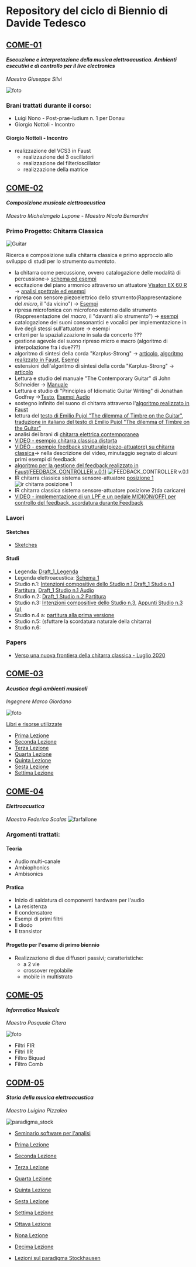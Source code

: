 # Repository del ciclo di Biennio di Davide Tedesco

## [COME-01](/COME-01)
#### _Esecuzione e interpretazione della musica elettroacustica. Ambienti esecutivi e di controllo per il live electronics_

_Maestro Giuseppe Silvi_

![foto](/COME-01/20200527/FilterOscillator3.png)
### Brani trattati durante il corso:
- Luigi Nono - Post-prae-ludium n. 1 per Donau
- Giorgio Nottoli - Incontro

#### Giorgio Nottoli - Incontro
- realizzazione del VCS3 in Faust
  - realizzazione dei 3 oscillatori
  - realizzazione del filter/oscillator
  - realizzazione della matrice

## [COME-02](/COME-02)
#### _Composizione musicale elettroacustica_

_Maestro Michelangelo Lupone - Maestro Nicola Bernardini_
### Primo Progetto: Chitarra Classica

![Guitar](https://github.com/SMERM/BN-Tedesco/blob/master/COME-02/Bernardini/20200114/Schemi_chitarra_classica/ebguitars_plan_complete_large.png)

Ricerca e composizione sulla chitarra classica e primo approccio allo sviluppo di studi per lo strumento _aumentato_.

- la chitarra come percussione, ovvero catalogazione delle modalità di percussione-> [schema ed esempi](https://github.com/SMERM/BN-Tedesco/blob/master/COME-02/Bernardini/20200204/Modi%20di%20percussione%20con%20le%20dita.pdf)
- eccitazione del piano armonico attraverso un attuatore [Visaton EX 60 R](https://github.com/SMERM/BN-Tedesco/blob/master/COME-02/Lezioni_in_Compresenza/20200407/ex60r_8.pdf) -> [analisi spettrale ed esempi](https://github.com/SMERM/BN-Tedesco/tree/master/COME-02/Lezioni_in_Compresenza/20200317/Various_Sweeps)
- ripresa con sensore piezoelettrico dello strumento(Rappresentazione del _micro_, il "da vicino") -> [Esempi]()
- ripresa microfonica con microfono esterno dallo strumento (Rappresentazione del _macro_, il "davanti allo strumento") -> [esempi]()
- catalogazione dei suoni consonantici e vocalici per implementazione in live degli stessi sull'attuatore -> esempi
- criteri per la spazializzazione in sala da concerto ???
- gestione agevole del suono ripreso micro e macro (algoritmo di interpolazione fra i due???)
- algoritmo di sintesi della corda "Karplus-Strong" -> [articolo](https://github.com/SMERM/BN-Tedesco/blob/master/COME-02/Lezioni_in_Compresenza/20200303/Kevin%20Karplus%20and%20Alex%20Strong%20-%20Digital%20Synthesis%20of%20Plucked-String%20and%20Drum%20Timbres.pdf), [algoritmo realizzato in Faust](https://github.com/SMERM/BN-Tedesco/blob/master/COME-02/Lezioni_in_Compresenza/20200324/karplus_filtrato.dsp), [Esempi](https://github.com/SMERM/BN-Tedesco/tree/master/COME-02/Lezioni_in_Compresenza/20200331/Esempi_Karplus-Strong_Attuatore_su_chitarra)
- estensioni dell'algoritmo di sintesi della corda "Karplus-Strong" -> [articolo](https://github.com/SMERM/BN-Tedesco/blob/master/COME-02/Lezioni_in_Compresenza/20200407/David%20A.%20Jaffe%20and%20Julius%20O.%20Smith%20-%20Extensions%20of%20the%20Karplus-Strong%20Plucked-String%20Algorithm.pdf)
- Lettura e studio del manuale "The Contemporary Guitar" di John Schneider -> [Manuale](https://github.com/SMERM/BN-Tedesco/blob/master/COME-02/Lezioni_in_Compresenza/20200331/The-Contemporary-Guitar-Schneider-Vol-5.pdf)
- Lettura e studio di "Principles of Idiomatic Guitar Writing" di Jonathan Godfrey ->[Testo](https://github.com/SMERM/BN-Tedesco/blob/master/COME-02/Lezioni_in_Compresenza/20200331/Principles%20of%20Idiomatic%20Guitar%20Writing%20-%20Jonathan%20Godfrey.pdf),  [Esempi Audio](https://github.com/SMERM/BN-Tedesco/tree/master/COME-02/Lezioni_in_Compresenza/20200331/Principles%20of%20Idiomatic%20Guitar%20Writing%20-%20Jonathan%20Godfrey_Audio_Tracks)
- sostegno infinito del suono di chitarra attraverso l'[algoritmo realizzato in Faust](https://github.com/SMERM/BN-Tedesco/blob/master/COME-02/Lezioni_in_Compresenza/20200324/karplus_filtrato.dsp)
- lettura del [testo di Emilio Pujol "The dilemma of Timbre on the Guitar"](https://github.com/SMERM/BN-Tedesco/blob/master/COME-02/Lezioni_in_Compresenza/1979-Emilio-Pujol-Il-Dilemma-del-Timbro-sulla-Chitarra/1979-emilio-pujol-el-dilema-del-sonido-en-la-guitarra.pdf), [traduzione in italiano del testo di Emilio Pujol "The dilemma of Timbre on the Guitar"](https://github.com/SMERM/BN-Tedesco/tree/master/COME-02/Lezioni_in_Compresenza/1979-Emilio-Pujol-Il-Dilemma-del-Timbro-sulla-Chitarra/1979-Emilio-Pujol-Il-Dilemma-del-Timbro-sulla-Chitarra-Traduzione)
- analisi dei brani di [chitarra elettrica contemporanea](https://github.com/SMERM/BN-Tedesco/tree/master/COME-02/Lezioni_in_Compresenza/Chitarra_Elettrica_Contemporanea)
- [VIDEO - esempio chitarra classica distorta](https://youtu.be/K3yqyxcJStg)
- [VIDEO - esempio feedback strutturale(piezo-attuatore) su chitarra classica](https://www.youtube.com/watch?v=TraqAMf5Exo)-> nella descrizione del video, minutaggio segnato di alcuni primi esempi di feedback
- [algoritmo per la gestione del feedback realizzato in Faust(FEEDBACK_CONTROLLER v.0.1)](https://github.com/SMERM/BN-Tedesco/blob/master/COME-02/Lezioni_in_Compresenza/20200512/FEEDBACK_CONTROLLER.dsp)
![FEEDBACK_CONTROLLER v.0.1](COME-02/Lezioni_in_Compresenza/20200512/FEEDBACK_CONTROLLER%20v.0.1.png)
- IR chitarra classica sistema sensore-attuatore [posizione 1](COME-02/Lezioni_in_Compresenza/20200519/Sistema_Sensore-Attuatore_Posizione_1) ![ir chitarra posizione 1](COME-02/Lezioni_in_Compresenza/20200519/Classica_Attuatore_Posizione_1_Cal.jpg)
- IR chitarra classica sistema sensore-attuatore posizione 2(da caricare)
- [VIDEO - implementazione di un LPF e un pedale MIDI(ON/OFF) per controllo del feedback, scordatura durante Feedback](https://youtu.be/7BwwTopM3Ek)


### Lavori
#### Sketches
- [Sketches](https://github.com/SMERM/BN-Tedesco/blob/master/COME-02/Lezioni_in_Compresenza/20200324/Sketches.pdf)

#### Studi 
- Legenda: [Draft_1_Legenda](https://github.com/SMERM/BN-Tedesco/blob/master/COME-02/Lezioni_in_Compresenza/20200407/Legenda_Part_Perc.jpg)
- Legenda elettroacustica: [Schema 1](/COME-02/Lezioni_in_Compresenza/20200616/guitar_Electroacustic_Scheme_I.jpg)
- Studio n.1: [Intenzioni compositive dello Studio n.1](https://github.com/SMERM/BN-Tedesco/blob/master/COME-02/Lezioni_in_Compresenza/20200505/Intenzioni_compositive_dello_Studio_n.1.md),[Draft_1 Studio n.1 Partitura](https://github.com/SMERM/BN-Tedesco/blob/master/COME-02/Lezioni_in_Compresenza/20200331/Draft_1_Studio_n.1_Partitura.pdf), [Draft_1 Studio n.1 Audio](https://github.com/SMERM/BN-Tedesco/blob/master/COME-02/Lezioni_in_Compresenza/20200331/Draft_1_Studio_n.1_Audio.wav)
- Studio n.2: [Draft_1 Studio n.2 Partitura](https://github.com/SMERM/BN-Tedesco/blob/master/COME-02/Lezioni_in_Compresenza/20200407/Draft_1%20Studio%20n.2%20Partitura.pdf)
- Studio n.3: [Intenzioni compositive dello Studio n.3](COME-02/Lezioni_in_Compresenza/20200519/Intenzioni_compositive_dello_Studio_n.3.md), [Appunti Studio n.3 (a)](COME-02/Lezioni_in_Compresenza/20200519/Appunti_Studio_n.3_a.jpeg)
- Studio n.4 a: [partitura alla prima versione](/COME-02/Lezioni_in_Compresenza/20200616/Studio_n.4_a.pdf)
- Studio n.5:  (sfuttare la scordatura naturale della chitarra)
- Studio n.6: 

### Papers
- [Verso una nuova frontiera della chitarra classica - Luglio 2020](https://github.com/SMERM/BN-Tedesco/blob/master/COME-02/esame_composizione_primo_biennio/Davide_Tedesco_Verso_una_nuova_frontiera_della_chitarra_classica/Davide_Tedesco_Verso_una_nuova_frontiera_della_chitarra_classica.pdf)

## [COME-03](/COME-03)
#### _Acustica degli ambienti musicali_

_Ingegnere Marco Giordano_

![foto](/COME-03/20200610/tuboottagonale.png)

[Libri e risorse utilizzate](/COME-03/Risorse)

- [Prima Lezione](/COME-03/20200527/)
- [Seconda Lezione](/COME-03/20200603/)
- [Terza Lezione](/COME-03/20200610/)
- [Quarta Lezione](/COME-03/20200617/)
- [Quinta Lezione](/COME-03/20200624/)
- [Sesta Lezione](/COME-03/20200701)
- [Settima Lezione](/COME-03/20200708/)


## [COME-04](/COME-04)
#### _Elettroacustica_

_Maestro Federico Scalas_
![farfallone](/COME-04/Spherical_Harmonics_deg3.png)
### Argomenti trattati:
#### Teoria
- Audio multi-canale
- Ambiophonics
- Ambisonics
#### Pratica
- Inizio di saldatura di componenti hardware per l'audio
- La resistenza
- Il condensatore
- Esempi di primi filtri
- Il diodo
- Il transistor

#### Progetto per l'esame di primo biennio
- Realizzazione di due diffusori passivi; caratteristiche:
  - a 2 vie
  - crossover regolabile
  - mobile in multistrato

## [COME-05](/COME-05)
#### _Informatica Musicale_ 

_Maestro Pasquale Citera_

![foto](/COME-05/20200611/FMcode.png)

- Filtri FIR
- Filtri IIR
- Filtro Biquad
- Filtro Comb

## [CODM-05](/CODM-05)
#### _Storia della musica elettroacustica_

_Maestro Luigino Pizzaleo_

![paradigma_stock](/CODM-05/Stockhausen_Paradigma/Stockhausen_I_prinicipi_costruttivi/schema.png)
- [Seminario software per l'analisi](/CODM-05/20200514/Seminario_software_per_l'analisi.md/)

- [Prima Lezione](/CODM-05/20200521)
- [Seconda Lezione](/CODM-05/20200528)
- [Terza Lezione](/CODM-05/20200528/)
- [Quarta Lezione](/CODM-05/20200604/)
- [Quinta Lezione](/CODM-05/20200611/)
- [Sesta Lezione](/CODM-05/20200618/)
- [Settima Lezione](/CODM-05/20200625/)
- [Ottava Lezione](/CODM-05/20200702/)
- [Nona Lezione](/CODM-05/20200706/)
- [Decima Lezione](/CODM-05/20200709/)


- [Lezioni sul paradigma Stockhausen](/CODM-05/Stockhausen_Paradigma)


